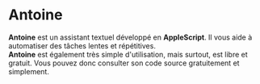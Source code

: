 # Antoine
**Antoine** est un assistant textuel développé en **AppleScript**. Il vous aide à automatiser des tâches lentes et répétitives.\
**Antoine** est également très simple d'utilisation, mais surtout, est libre et gratuit. Vous pouvez donc consulter son code source gratuitement et simplement.
